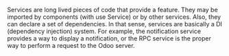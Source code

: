 Services are long lived pieces of code that provide a feature. They may be imported by components (with use Service) or by other services. Also, they can declare a set of dependencies. In that sense, services are basically a DI (dependency injection) system. For example, the notification service provides a way to display a notification, or the RPC service is the proper way to perform a request to the Odoo server.